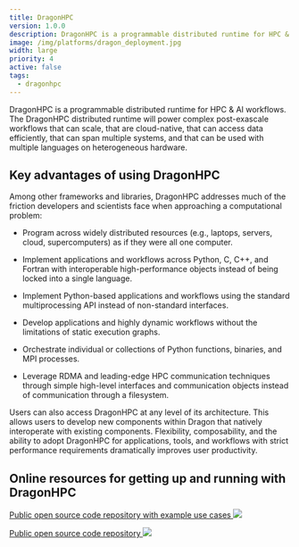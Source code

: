 ```yaml
---
title: DragonHPC
version: 1.0.0
description: DragonHPC is a programmable distributed runtime for HPC & AI workflows.
image: /img/platforms/dragon_deployment.jpg
width: large
priority: 4
active: false
tags:
  - dragonhpc
---
```

DragonHPC is a programmable distributed runtime for HPC & AI workflows. The DragonHPC distributed runtime will power complex post-exascale workflows that can scale, that are cloud-native, that can access data efficiently, that can span multiple systems, and that can be used with multiple languages on heterogeneous hardware.

## Key advantages of using DragonHPC

Among other frameworks and libraries, DragonHPC addresses much of the friction developers and scientists face when approaching a computational problem:

* Program across widely distributed resources (e.g., laptops, servers, cloud, supercomputers) as if they were all one computer.

* Implement applications and workflows across Python, C, C++, and Fortran with interoperable high-performance objects instead of being locked into a single language.

* Implement Python-based applications and workflows using the standard multiprocessing API instead of non-standard interfaces.

* Develop applications and highly dynamic workflows without the limitations of static execution graphs.

* Orchestrate individual or collections of Python functions, binaries, and MPI processes.

* Leverage RDMA and leading-edge HPC communication techniques through simple high-level interfaces and communication objects instead of communication through a filesystem.

Users can also access DragonHPC at any level of its architecture. This allows users to develop new components within Dragon that natively interoperate with existing components. Flexibility, composability, and the ability to adopt DragonHPC for applications, tools, and workflows with strict performance requirements dramatically improves user productivity.

## Online resources for getting up and running with DragonHPC

[Public open source code repository with example use cases ![](GitHub)](https://github.com/DragonHPC/dragon)

[Public open source code repository ![](GitHub)](https://dragonhpc.github.io/dragon/doc/_build/html/index.html)



